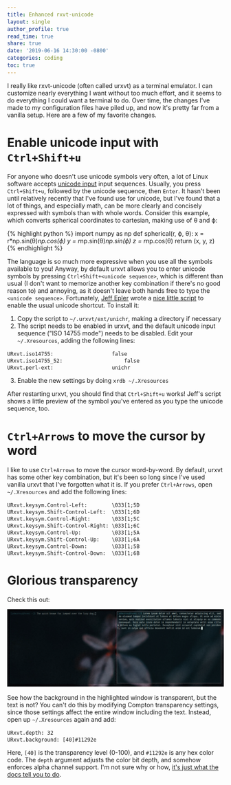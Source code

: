 ```yaml
---
title: Enhanced rxvt-unicode
layout: single
author_profile: true
read_time: true
share: true
date: '2019-06-16 14:30:00 -0800'
categories: coding
toc: true
---
```


I really like rxvt-unicode (often called urxvt) as a terminal emulator. I can customize nearly everything I want without too much effort, and it seems to do everything I could want a terminal to do. Over time, the changes I've made to my configuration files have piled up, and now it's pretty far from a vanilla setup. Here are a few of my favorite changes.

# Enable unicode input with `Ctrl+Shift+u`

For anyone who doesn't use unicode symbols very often, a lot of Linux software accepts [unicode input][unicode] input sequences. Usually, you press `Ctrl+Shift+u`, followed by the unicode sequence, then `Enter`. It hasn't been until relatively recently that I've found use for unicode, but I've found that a lot of things, and especially math, can be more clearly and concisely expressed with symbols than with whole words. Consider this example, which converts spherical coordinates to cartesian, making use of θ and ϕ:

{% highlight python %}
import numpy as np
def spherical(r, ϕ, θ):
    x = r*np.sin(θ)*np.cos(ϕ)
    y = r*np.sin(θ)*np.sin(ϕ)
    z = r*np.cos(θ)
    return (x, y, z)
{% endhighlight %}

The language is so much more expressive when you use all the symbols available to you! Anyway, by default urxvt allows you to enter unicode symbols by pressing `Ctrl+Shift+<unicode sequence>`, which is different than usual (I don't want to memorize another key combination if there's no good reason to) and annoying, as it doesn't leave both hands free to type the `<unicode sequence>`. Fortunately, [Jeff Epler][post] wrote a [nice little script][script] to enable the usual unicode shortcut. To install it:

1. Copy the script to `~/.urxvt/ext/unichr`, making a directory if necessary
2. The script needs to be enabled in urxvt, and the default unicode input sequence ("ISO 14755 mode") needs to be disabled. Edit your `~/.Xresources`, adding the following lines:

```
URxvt.iso14755:					  false
URxvt.iso14755_52:	        		  false
URxvt.perl-ext:					  unichr
```

3. Enable the new settings by doing `xrdb ~/.Xresources`

After restarting urxvt, you should find that `Ctrl+Shift+u` works! Jeff's script shows a little preview of the symbol you've entered as you type the unicode sequence, too.

# `Ctrl+Arrows` to move the cursor by word

I like to use `Ctrl+Arrows` to move the cursor word-by-word. By default, urxvt has some other key combination, but it's been so long since I've used vanilla urxvt that I've forgotten what it is. If you prefer `Ctrl+Arrows`, open `~/.Xresources` and add the following lines:

```
URxvt.keysym.Control-Left:        \033[1;5D
URxvt.keysym.Shift-Control-Left:  \033[1;6D
URxvt.keysym.Control-Right:       \033[1;5C
URxvt.keysym.Shift-Control-Right: \033[1;6C
URxvt.keysym.Control-Up:          \033[1;5A
URxvt.keysym.Shift-Control-Up:    \033[1;6A
URxvt.keysym.Control-Down:        \033[1;5B
URxvt.keysym.Shift-Control-Down:  \033[1;6B
```

# Glorious transparency

Check this out:

![ideal_transparency]

See how the background in the highlighted window is transparent, but the text is not? You can't do this by modifying Compton transparency settings, since those settings affect the entire window including the text. Instead, open up `~/.Xresources` again and add:

```
URxvt.depth: 32
URxvt.background: [40]#11292e
```

Here, `[40]` is the transparency level (0-100), and `#11292e` is any hex color code. The `depth` argument adjusts the color bit depth, and somehow enforces alpha channel support. I'm not sure why or how, [it's just what the docs tell you to do][docs].

[ideal_transparency]: /assets/images/rxvt-unicode/ideal_transparency.png

[unicode]: https://en.wikipedia.org/wiki/Unicode
[post]: https://emergent.unpythonic.net/01340900642
[script]: /assets/files/unichr
[docs]: https://linux.die.net/man/1/urxvt